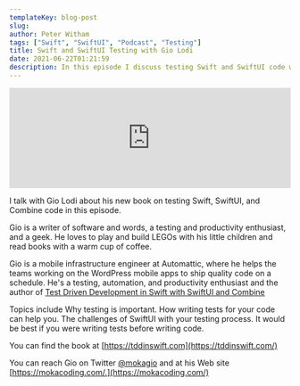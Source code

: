 ```yaml
---
templateKey: blog-post
slug:
author: Peter Witham
tags: ["Swift", "SwiftUI", "Podcast", "Testing"]
title: Swift and SwiftUI Testing with Gio Lodi
date: 2021-06-22T01:21:59
description: In this episode I discuss testing Swift and SwiftUI code with Gio Lodi.
---
```


<iframe width="100%" height="180" frameborder="no" scrolling="no" seamless src="https://share.transistor.fm/e/c61dbfd7/dark"></iframe>

I talk with Gio Lodi about his new book on testing Swift, SwiftUI, and Combine code in this episode.

Gio is a writer of software and words, a testing and productivity enthusiast, and a geek. He loves to play and build LEGOs with his little children and read books with a warm cup of coffee.

Gio is a mobile infrastructure engineer at Automattic, where he helps the teams working on the WordPress mobile apps to ship quality code on a schedule. He's a testing, automation, and productivity enthusiast and the author of [Test Driven Development in Swift with SwiftUI and Combine](https://tddinswift.com/)

Topics include
Why testing is important.
How writing tests for your code can help you.
The challenges of SwiftUI with your testing process.
It would be best if you were writing tests before writing code.

You can find the book at [https://tddinswift.com](https://tddinswift.com/)

You can reach Gio on Twitter [@mokagio](https://twitter.com/mokagio) and at his Web site [https://mokacoding.com/.](https://mokacoding.com/)
